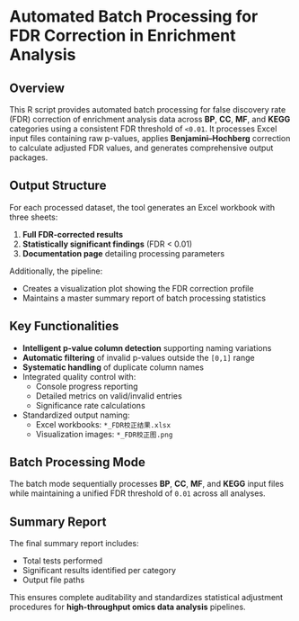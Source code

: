 # Automated Batch Processing for FDR Correction in Enrichment Analysis

## Overview
This R script provides automated batch processing for false discovery rate (FDR) correction of enrichment analysis data across **BP**, **CC**, **MF**, and **KEGG** categories using a consistent FDR threshold of `<0.01`. It processes Excel input files containing raw p-values, applies **Benjamini–Hochberg** correction to calculate adjusted FDR values, and generates comprehensive output packages.

## Output Structure
For each processed dataset, the tool generates an Excel workbook with three sheets:
1. **Full FDR-corrected results**
2. **Statistically significant findings** (FDR < 0.01)
3. **Documentation page** detailing processing parameters

Additionally, the pipeline:
- Creates a visualization plot showing the FDR correction profile
- Maintains a master summary report of batch processing statistics

## Key Functionalities
- **Intelligent p-value column detection** supporting naming variations
- **Automatic filtering** of invalid p-values outside the `[0,1]` range
- **Systematic handling** of duplicate column names
- Integrated quality control with:
  - Console progress reporting
  - Detailed metrics on valid/invalid entries
  - Significance rate calculations
- Standardized output naming:
  - Excel workbooks: `*_FDR校正结果.xlsx`
  - Visualization images: `*_FDR校正图.png`

## Batch Processing Mode
The batch mode sequentially processes **BP**, **CC**, **MF**, and **KEGG** input files while maintaining a unified FDR threshold of `0.01` across all analyses.

## Summary Report
The final summary report includes:
- Total tests performed
- Significant results identified per category
- Output file paths

This ensures complete auditability and standardizes statistical adjustment procedures for **high-throughput omics data analysis** pipelines.
